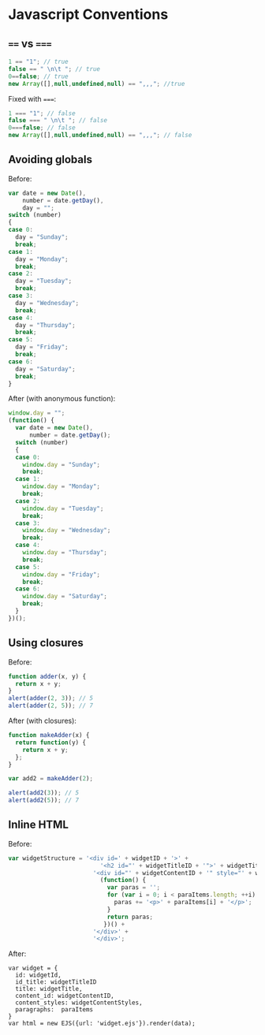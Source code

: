 Javascript Conventions
======================

`==` vs `===`
---

```javascript
1 == "1"; // true
false == " \n\t "; // true
0==false; // true
new Array([],null,undefined,null) == ",,,"; //true
```

Fixed with `===`:

```javascript
1 === "1"; // false
false === " \n\t "; // false
0===false; // false
new Array([],null,undefined,null) == ",,,"; // false
```

Avoiding globals
---

Before:

```javascript
var date = new Date(),
    number = date.getDay(),
    day = "";
switch (number)
{
case 0:
  day = "Sunday";
  break;
case 1:
  day = "Monday";
  break;
case 2:
  day = "Tuesday";
  break;
case 3:
  day = "Wednesday";
  break;
case 4:
  day = "Thursday";
  break;
case 5:
  day = "Friday";
  break;
case 6:
  day = "Saturday";
  break;
}
```

After (with anonymous function):

```javascript
window.day = "";
(function() {
  var date = new Date(),
      number = date.getDay();
  switch (number)
  {
  case 0:
    window.day = "Sunday";
    break;
  case 1:
    window.day = "Monday";
    break;
  case 2:
    window.day = "Tuesday";
    break;
  case 3:
    window.day = "Wednesday";
    break;
  case 4:
    window.day = "Thursday";
    break;
  case 5:
    window.day = "Friday";
    break;
  case 6:
    window.day = "Saturday";
    break;
  }
})();
```

Using closures
---

Before:

```javascript
function adder(x, y) {
  return x + y;
}
alert(adder(2, 3)); // 5
alert(adder(2, 5)); // 7
```

After (with closures):

```javascript
function makeAdder(x) {
  return function(y) {
    return x + y;
  };
}

var add2 = makeAdder(2);

alert(add2(3)); // 5
alert(add2(5)); // 7
```

Inline HTML
---

Before:

```javascript
var widgetStructure = '<div id=' + widgetID + '>' +
	                      '<h2 id="' + widgetTitleID + '">' + widgetTitle + '</h2>' +
                        '<div id="' + widgetContentID + '" style="' + widgetContentStyles + '">' +
                          (function() {
                            var paras = '';
                            for (var i = 0; i < paraItems.length; ++i) {
                              paras += '<p>' + paraItems[i] + '</p>';
                            }
                            return paras;
                           })() +
                        '</div>' +
	                    '</div>';
```

After:

```
var widget = {
  id: widgetId,
  id_title: widgetTitleID
  title: widgetTitle,
  content_id: widgetContentID, 
  content_styles: widgetContentStyles,
  paragraphs:  paraItems
}
var html = new EJS({url: 'widget.ejs'}).render(data);
```

